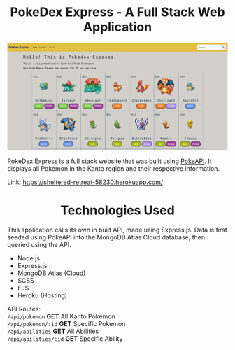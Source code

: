 <h1 align="center">PokeDex Express - A Full Stack Web Application</h1>

<img src="./images/Home.png"/><br>

PokeDex Express is a full stack website that was built using [PokeAPI](https://pokeapi.co/). It displays all Pokemon in the Kanto region and their respective information.

Link: https://sheltered-retreat-58230.herokuapp.com/

<h1 align="center">Technologies Used</h1>

This application calls its own in built API, made using Express.js. Data is first seeded using PokeAPI into the MongoDB Atlas Cloud database, then queried using the API. 

<ul>
    <li>Node.js</li>
    <li>Express.js</li>
    <li>MongoDB Atlas (Cloud)</li>
    <li>SCSS</li>
    <li>EJS</li>
    <li>Heroku (Hosting)</li>
</ul>

API Routes: <br>
`/api/pokemon`       **GET** All Kanto Pokemon <br>
`/api/pokemon/:id`   **GET** Specific Pokemon <br>
`/api/abilities`     **GET** All Abilities <br>
`/api/abilities/:id` **GET** Specific Ability <br>




